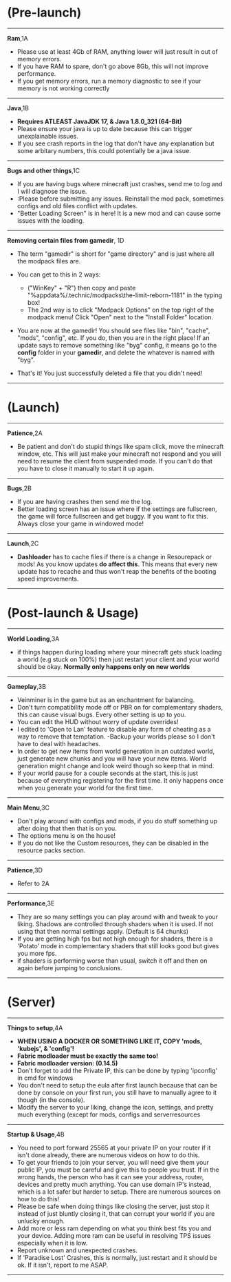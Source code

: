 # (Pre-launch)

-----------------------------------------------------------------------------------------------
**Ram**,1A
- Please use at least 4Gb of RAM, anything lower will just result in   out of memory errors.
- If you have RAM to spare, don't go above 8Gb, this will not improve performance.
- If you get memory errors, run a memory diagnostic to see if your memory is not working correctly
-----------------------------------------------------------------------------------------------
**Java**,1B
- **Requires ATLEAST JavaJDK 17, & Java 1.8.0_321 (64-Bit)**
- Please ensure your java is up to date because this can trigger     unexplainable issues.
- If you see crash reports in the log that don't have any explanation but some arbitary numbers, this could potentially be a java issue.
-----------------------------------------------------------------------------------------------
**Bugs and other things**,1C
- If you are having bugs where minecraft just crashes, send me to log and I will diagnose the issue.
- :Please before submitting any issues. Reinstall the mod pack, sometimes configs and old files conflict with updates.
- "Better Loading Screen" is in here! It is a new mod and can cause some issues with the loading.
-----------------------------------------------------------------------------------------------
**Removing certain files from gamedir**, 1D
- The term "gamedir" is short for "game directory" and is just where all the modpack files are.
- You can get to this in 2 ways:
    - ("WinKey" + "R") then copy and paste "%appdata%/.technic/modpacks\the-limit-reborn-1181" in the typing box!
    - The 2nd way is to click "Modpack Options" on the top right of the modpack menu! Click "Open" next to the "Install Folder" location.

- You are now at the gamedir! You should see files like "bin", "cache", "mods", "config", etc. If you do, then you are in the right place! If an update says to remove something like "byg" config, it means go to the **config** folder in your **gamedir**, and delete the whatever is named with "byg".
- That's it! You just successfully deleted a file that you didn't need!
-----------------------------------------------------------------------------------------------

# (Launch)

-----------------------------------------------------------------------------------------------
**Patience**,2A
- Be patient and don't do stupid things like spam click, move the minecraft window, etc. This will just make your minecraft not respond and you will need to resume the client from suspended mode. If you can't do that you have to close it manually to start it up again.
-----------------------------------------------------------------------------------------------
**Bugs**,2B
- If you are having crashes then send me the log.
- Better loading screen has an issue where if the settings are fullscreen, the game will force fullscreen and get buggy. If you want to fix this. Always close your game in windowed mode!
-----------------------------------------------------------------------------------------------
**Launch**,2C
- **Dashloader** has to cache files if there is a change in Resourepack or mods! As you know updates **do affect this**. This means that every new update has to recache and thus won't reap the benefits of the booting speed improvements.
-----------------------------------------------------------------------------------------------

#  (Post-launch & Usage)

-----------------------------------------------------------------------------------------------
**World Loading**,3A
- if things happen during loading where your minecraft gets stuck loading a world (e.g stuck on 100%) then just restart your client and your world should be okay. **Normally only happens only on new worlds**
-----------------------------------------------------------------------------------------------
**Gameplay**,3B
- Veinminer is in the game but as an enchantment for balancing.
- Don't turn compatibility mode off or PBR on for complementary shaders, this can cause visual bugs. Every other setting is up to you.
- You can edit the HUD without worry of update overrides!
- I edited to 'Open to Lan' feature to disable any form of cheating as a way to remove that temptation.
  -Backup your worlds please so I don't have to deal with headaches.
- In order to get new items from world generation in an outdated world, just generate new chunks and you will have your new items. World generation might change and look weird though so keep that in mind.
- If your world pause for a couple seconds at the start, this is just because of everything registering for the first time. It only happens once when you generate your world for the first time.
-----------------------------------------------------------------------------------------------
**Main Menu**,3C
- Don't play around with configs and mods, if you do stuff something up after doing that then that is on you.
- The options menu is on the house!
- If you do not like the Custom resources, they can be disabled in the resource packs section.
-----------------------------------------------------------------------------------------------
**Patience**,3D
- Refer to 2A
-----------------------------------------------------------------------------------------------
**Performance**,3E
- They are so many settings you can play around with and tweak to your liking. Shadows are controlled through shaders when it is used. If not using that then normal settings apply. (Default is 64 chunks)
- If you are getting high fps but not high enough for shaders, there is a 'Potato' mode in complementary shaders that still looks good but gives you more fps.
- if shaders is performing worse than usual, switch it off and then on again before jumping to conclusions.
--------------------------------------------------------- --------------------------------------

# (Server)
-----------------------------------------------------------------------------------------------
**Things to setup**,4A
- **WHEN USING A DOCKER OR SOMETHING LIKE IT, COPY 'mods, 'kubejs', & 'config'!**
- **Fabric modloader must be exactly the same too!**
- **Fabric modloader version: (0.14.5)**
- Don't forget to add the Private IP, this can be done by typing 'ipconfig' in cmd for windows
- You don't need to setup the eula after first launch because that can be done by console on your first run, you still have to manually agree to it though (in the console).
- Modify the server to your liking, change the icon, settings, and pretty much everything (except for mods, configs and serverresources
-----------------------------------------------------------------------------------------------
**Startup & Usage**,4B
- You need to port forward 25565 at your private IP on your router if it isn't done already, there are numerous videos on how to do this.
- To get your friends to join your server, you will need give them your public IP, you must be careful and give this to people you trust. If in the wrong hands, the person who has it can see your address, router, devices and pretty much anything. You can use domain IP's instead, which is a lot safer but harder to setup. There are numerous sources on how to do this!
- Please be safe when doing things like closing the server, just stop it instead of just bluntly closing it, that can corrupt your world if you are unlucky enough.
- Add more or less ram depending on what you think best fits you and your device. Adding more ram can be useful in resolving TPS issues especially when it is low.
- Report unknown and unexpected crashes.
- If 'Paradise Lost' Crashes, this is normally, just restart and it should be ok. If it isn't, report to me ASAP.
--------------------------------------------------------------------------------------------------